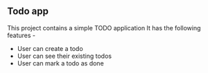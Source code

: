 ## Todo app

This project contains a simple TODO application
It has the following features - 

- User can create a todo
- User can see their existing todos
- User can mark a todo as done
